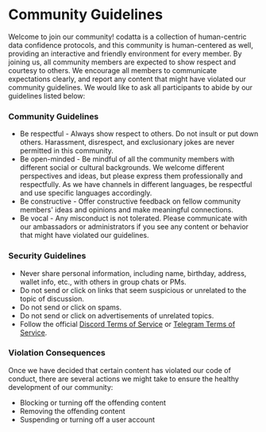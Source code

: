 # Community Guidelines

Welcome to join our community! codatta is a collection of human-centric data confidence protocols, and this community is human-centered as well, providing an interactive and friendly environment for every member. By joining us, all community members are expected to show respect and courtesy to others. We encourage all members to communicate expectations clearly, and report any content that might have violated our community guidelines. We would like to ask all participants to abide by our guidelines listed below:

### Community Guidelines

* Be respectful - Always show respect to others. Do not insult or put down others. Harassment, disrespect, and exclusionary jokes are never permitted in this community.
* Be open-minded - Be mindful of all the community members with different social or cultural backgrounds. We welcome different perspectives and ideas, but please express them professionally and respectfully. As we have channels in different languages, be respectful and use specific languages accordingly.
* Be constructive - Offer constructive feedback on fellow community members' ideas and opinions and make meaningful connections.
* Be vocal - Any misconduct is not tolerated. Please communicate with our ambassadors or administrators if you see any content or behavior that might have violated our guidelines.

### Security Guidelines

* Never share personal information, including name, birthday, address, wallet info, etc., with others in group chats or PMs.
* Do not send or click on links that seem suspicious or unrelated to the topic of discussion.
* Do not send or click on spams.
* Do not send or click on advertisements of unrelated topics.
* Follow the official [Discord Terms of Service](https://discord.com/terms) or [Telegram Terms of Service](https://telegram.org/tos).

### Violation Consequences

Once we have decided that certain content has violated our code of conduct, there are several actions we might take to ensure the healthy development of our community:

* Blocking or turning off the offending content
* Removing the offending content
* Suspending or turning off a user account
